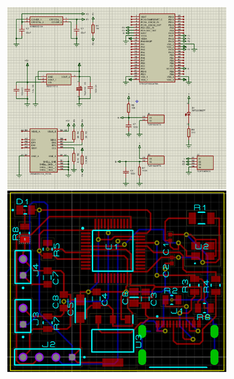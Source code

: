 
<img src="https://github.com/RomanSereda/stm32-minimal-pcb/blob/main/Screenshot 2024-03-07 224600.png" width="500">

<img src="https://github.com/RomanSereda/stm32-minimal-pcb/blob/main/Screenshot 2024-03-07 224453.png" width="500">

